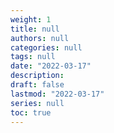 ```yaml
---
weight: 1
title: null
authors: null
categories: null
tags: null
date: "2022-03-17"
description:  
draft: false
lastmod: "2022-03-17"
series: null
toc: true
---
```




<!--more-->

